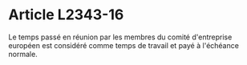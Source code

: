 # Article L2343-16

Le temps passé en réunion par les membres du comité d'entreprise européen est considéré comme temps de travail et payé à l'échéance normale.
